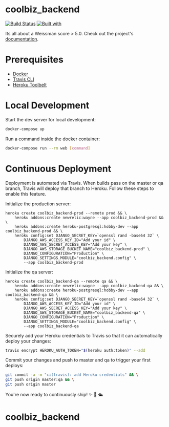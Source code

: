 # coolbiz_backend

[![Build Status](https://travis-ci.org/MattShirley/coolbiz_backend.svg?branch=master)](https://travis-ci.org/MattShirley/coolbiz_backend)
[![Built with](https://img.shields.io/badge/Built_with-Cookiecutter_Django_Rest-F7B633.svg)](https://github.com/agconti/cookiecutter-django-rest)

Its all about a Weissman score > 5.0. Check out the project's [documentation](http://MattShirley.github.io/coolbiz_backend/).

# Prerequisites

- [Docker](https://docs.docker.com/docker-for-mac/install/)  
- [Travis CLI](http://blog.travis-ci.com/2013-01-14-new-client/)
- [Heroku Toolbelt](https://toolbelt.heroku.com/)

# Local Development

Start the dev server for local development:
```bash
docker-compose up
```

Run a command inside the docker container:

```bash
docker-compose run --rm web [command]
```

# Continuous Deployment

Deployment is automated via Travis. When builds pass on the master or qa branch, Travis will deploy that branch to Heroku. Follow these steps to enable this feature.

Initialize the production server:

```
heroku create coolbiz_backend-prod --remote prod && \
    heroku addons:create newrelic:wayne --app coolbiz_backend-prod && \
    heroku addons:create heroku-postgresql:hobby-dev --app coolbiz_backend-prod && \
    heroku config:set DJANGO_SECRET_KEY=`openssl rand -base64 32` \
        DJANGO_AWS_ACCESS_KEY_ID="Add your id" \
        DJANGO_AWS_SECRET_ACCESS_KEY="Add your key" \
        DJANGO_AWS_STORAGE_BUCKET_NAME="coolbiz_backend-prod" \
        DJANGO_CONFIGURATION="Production" \
        DJANGO_SETTINGS_MODULE="coolbiz_backend.config" \
        --app coolbiz_backend-prod
```

Initialize the qa server:

```
heroku create coolbiz_backend-qa --remote qa && \
    heroku addons:create newrelic:wayne --app coolbiz_backend-qa && \
    heroku addons:create heroku-postgresql:hobby-dev --app coolbiz_backend-qa && \
    heroku config:set DJANGO_SECRET_KEY=`openssl rand -base64 32` \
        DJANGO_AWS_ACCESS_KEY_ID="Add your id" \
        DJANGO_AWS_SECRET_ACCESS_KEY="Add your key" \
        DJANGO_AWS_STORAGE_BUCKET_NAME="coolbiz_backend-qa" \
        DJANGO_CONFIGURATION="Production" \
        DJANGO_SETTINGS_MODULE="coolbiz_backend.config" \
        --app coolbiz_backend-qa
```

Securely add your Heroku credentials to Travis so that it can automatically deploy your changes:

```bash
travis encrypt HEROKU_AUTH_TOKEN="$(heroku auth:token)" --add
```

Commit your changes and push to master and qa to trigger your first deploys:

```bash
git commit -a -m "ci(travis): add Heroku credentials" && \
git push origin master:qa && \
git push origin master
```

You're now ready to continuously ship! ✨ 💅 🛳
# coolbiz_backend
